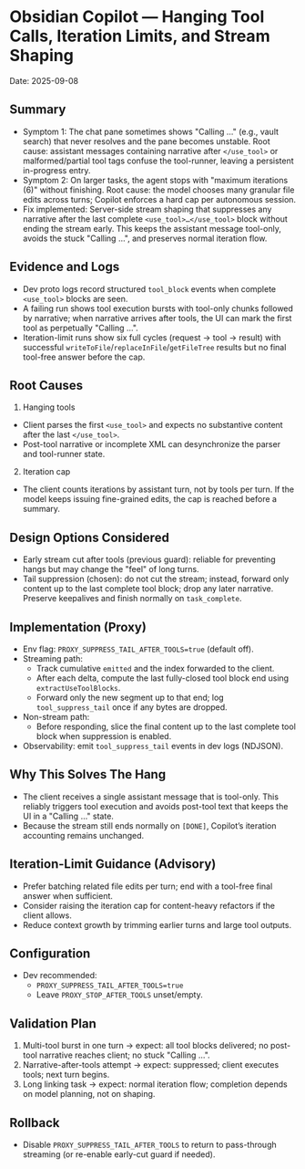 # Obsidian Copilot — Hanging Tool Calls, Iteration Limits, and Stream Shaping

Date: 2025-09-08

## Summary

- Symptom 1: The chat pane sometimes shows "Calling …" (e.g., vault search) that never resolves and the pane becomes unstable. Root cause: assistant messages containing narrative after `</use_tool>` or malformed/partial tool tags confuse the tool-runner, leaving a persistent in-progress entry.
- Symptom 2: On larger tasks, the agent stops with "maximum iterations (6)" without finishing. Root cause: the model chooses many granular file edits across turns; Copilot enforces a hard cap per autonomous session.
- Fix implemented: Server-side stream shaping that suppresses any narrative after the last complete `<use_tool>…</use_tool>` block without ending the stream early. This keeps the assistant message tool-only, avoids the stuck "Calling …", and preserves normal iteration flow.

## Evidence and Logs

- Dev proto logs record structured `tool_block` events when complete `<use_tool>` blocks are seen.
- A failing run shows tool execution bursts with tool-only chunks followed by narrative; when narrative arrives after tools, the UI can mark the first tool as perpetually "Calling …".
- Iteration-limit runs show six full cycles (request → tool → result) with successful `writeToFile`/`replaceInFile`/`getFileTree` results but no final tool-free answer before the cap.

## Root Causes

1. Hanging tools

- Client parses the first `<use_tool>` and expects no substantive content after the last `</use_tool>`.
- Post-tool narrative or incomplete XML can desynchronize the parser and tool-runner state.

2. Iteration cap

- The client counts iterations by assistant turn, not by tools per turn. If the model keeps issuing fine-grained edits, the cap is reached before a summary.

## Design Options Considered

- Early stream cut after tools (previous guard): reliable for preventing hangs but may change the "feel" of long turns.
- Tail suppression (chosen): do not cut the stream; instead, forward only content up to the last complete tool block; drop any later narrative. Preserve keepalives and finish normally on `task_complete`.

## Implementation (Proxy)

- Env flag: `PROXY_SUPPRESS_TAIL_AFTER_TOOLS=true` (default off).
- Streaming path:
  - Track cumulative `emitted` and the index forwarded to the client.
  - After each delta, compute the last fully-closed tool block end using `extractUseToolBlocks`.
  - Forward only the new segment up to that end; log `tool_suppress_tail` once if any bytes are dropped.
- Non-stream path:
  - Before responding, slice the final content up to the last complete tool block when suppression is enabled.
- Observability: emit `tool_suppress_tail` events in dev logs (NDJSON).

## Why This Solves The Hang

- The client receives a single assistant message that is tool-only. This reliably triggers tool execution and avoids post-tool text that keeps the UI in a "Calling …" state.
- Because the stream still ends normally on `[DONE]`, Copilot’s iteration accounting remains unchanged.

## Iteration-Limit Guidance (Advisory)

- Prefer batching related file edits per turn; end with a tool-free final answer when sufficient.
- Consider raising the iteration cap for content-heavy refactors if the client allows.
- Reduce context growth by trimming earlier turns and large tool outputs.

## Configuration

- Dev recommended:
  - `PROXY_SUPPRESS_TAIL_AFTER_TOOLS=true`
  - Leave `PROXY_STOP_AFTER_TOOLS` unset/empty.

## Validation Plan

1. Multi-tool burst in one turn → expect: all tool blocks delivered; no post-tool narrative reaches client; no stuck "Calling …".
2. Narrative-after-tools attempt → expect: suppressed; client executes tools; next turn begins.
3. Long linking task → expect: normal iteration flow; completion depends on model planning, not on shaping.

## Rollback

- Disable `PROXY_SUPPRESS_TAIL_AFTER_TOOLS` to return to pass-through streaming (or re-enable early-cut guard if needed).

